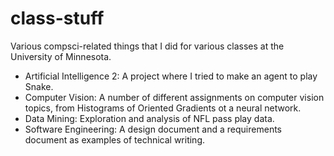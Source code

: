 # class-stuff
Various compsci-related things that I did for various classes at the University of Minnesota.
* Artificial Intelligence 2: A project where I tried to make an agent to play Snake.
* Computer Vision: A number of different assignments on computer vision topics, from Histograms of Oriented Gradients ot a neural network.
* Data Mining: Exploration and analysis of NFL pass play data.
* Software Engineering: A design document and a requirements document as examples of technical writing. 


